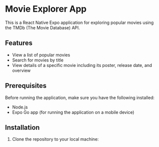 # Movie Explorer App

This is a React Native Expo application for exploring popular movies using the TMDb (The Movie Database) API.

## Features

- View a list of popular movies
- Search for movies by title
- View details of a specific movie including its poster, release date, and overview

## Prerequisites

Before running the application, make sure you have the following installed:

- Node.js
- Expo Go app (for running the application on a mobile device)

## Installation

1. Clone the repository to your local machine:

